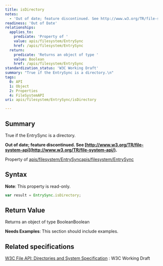 ```yaml
---
title: isDirectory
notes:
  - 'Out of date; feature discontinued. See http://www.w3.org/TR/file-system-api/.'
readiness: 'Out of Date'
relationships:
  applies_to:
    predicate: 'Property of '
    value: apis/filesystem/EntrySync
    href: /apis/filesystem/EntrySync
  return:
    predicate: 'Returns an object of type '
    value: Boolean
    href: /apis/filesystem/EntrySync
standardization_status: 'W3C Working Draft'
summary: "True if the EntrySync is a directory.\n"
tags:
  0: API
  1: Object
  2: Properties
  4: FileSystemAPI
uri: apis/filesystem/EntrySync/isDirectory

---
```

## <span>Summary</span>

True if the EntrySync is a directory.

**Out of date; feature discontinued. See [http://www.w3.org/TR/file-system-api](http://www.w3.org/TR/file-system-api/).**

Property of [apis/filesystem/EntrySync](/apis/filesystem/EntrySync)[apis/filesystem/EntrySync](/apis/filesystem/EntrySync)

## <span>Syntax</span>

**Note**: This property is read-only.

``` js
var result = EntrySync.isDirectory;
```

## <span>Return Value</span>

Returns an object of type BooleanBoolean

**Needs Examples**: This section should include examples.

## <span>Related specifications</span>

[W3C File API: Directories and System Specification](http://dev.w3.org/2009/dap/file-system/pub/FileSystem/)
:   W3C Working Draft
